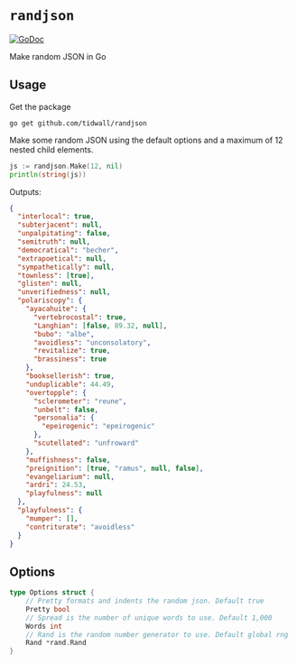 # `randjson`
[![GoDoc](https://img.shields.io/badge/api-reference-blue.svg?style=flat-square)](https://pkg.go.dev/github.com/tidwall/randjson) 

Make random JSON in Go

## Usage

Get the package

```
go get github.com/tidwall/randjson
```

Make some random JSON using the default options and a maximum of 12 nested child
elements.

```go
js := randjson.Make(12, nil)  
println(string(js))
```

Outputs: 

```json
{
  "interlocal": true,
  "subterjacent": null,
  "unpalpitating": false,
  "semitruth": null,
  "democratical": "becher",
  "extrapoetical": null,
  "sympathetically": null,
  "townless": [true],
  "glisten": null,
  "unverifiedness": null,
  "polariscopy": {
    "ayacahuite": {
      "vertebrocostal": true,
      "Langhian": [false, 89.32, null],
      "bubo": "albe",
      "avoidless": "unconsolatory",
      "revitalize": true,
      "brassiness": true
    },
    "booksellerish": true,
    "unduplicable": 44.49,
    "overtopple": {
      "sclerometer": "reune",
      "unbelt": false,
      "personalia": {
        "epeirogenic": "epeirogenic"
      },
      "scutellated": "unfroward"
    },
    "muffishness": false,
    "preignition": [true, "ramus", null, false],
    "evangeliarium": null,
    "ardri": 24.53,
    "playfulness": null
  },
  "playfulness": {
    "mumper": [],
    "contriturate": "avoidless"
  }
}
```

## Options

```go
type Options struct {
	// Pretty formats and indents the random json. Default true
	Pretty bool
	// Spread is the number of unique words to use. Default 1,000
	Words int
	// Rand is the random number generator to use. Default global rng
	Rand *rand.Rand
}
```


